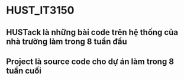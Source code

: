 # HUST_IT3150
## HUSTack là những bài code trên hệ thống của nhà trường làm trong 8 tuần đầu
## Project là source code cho dự án làm trong 8 tuần cuối
